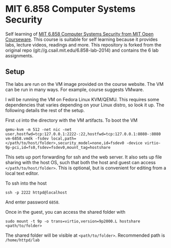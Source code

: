 # MIT 6.858 Computer Systems Security

Self learning of [MIT 6.858 Computer Systems Security from MIT Open Courseware](https://ocw.mit.edu/courses/electrical-engineering-and-computer-science/6-858-computer-systems-security-fall-2014/index.htm). This course is suitable for self learning because it provides labs, lecture videos, readings and more. This repository is forked from the original repo (git://g.csail.mit.edu/6.858-lab-2014) and contains the 6 lab assignments.

## Setup
The labs are run on the VM image provided on the course website. The VM can be run in many ways. For example, course suggests VMware.

I will be running the VM on Fedora Linux KVM/QEMU. This requires some dependencies that varies depending on your Linux distro, so look it up. The following details the rest of the setup.

First `cd` into the directory with the VM artifacts. To boot the VM
```
qemu-kvm -m 512 -net nic -net user,hostfwd=tcp:127.0.0.1:2222-:22,hostfwd=tcp:127.0.0.1:8080-:8080 vm-6858.vmdk -fsdev local,path=</path/to/host/folder>,security_model=none,id=fsdev0 -device virtio-9p-pci,id=fs0,fsdev=fsdev0,mount_tag=hostshare
```
This sets up port forwarding for ssh and the web server. It also sets up file sharing with the host OS, such that both the host and guest can access `</path/to/host/folder>`. This is optional, but is convenient for editing from a local text editor.

To ssh into the host
```
ssh -p 2222 httpd@localhost
```
And enter password `6858`.

Once in the guest, you can access the shared folder with
```
sudo mount -t 9p -o trans=virtio,version=9p2000.L hostshare <path/to/folder>
```
The shared folder will be visible at `<path/to/folder>`. Recommended path is `/home/httpd/lab`
